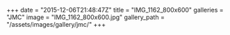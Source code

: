 +++
date = "2015-12-06T21:48:47Z"
title = "IMG_1162_800x600"
galleries = "JMC"
image = "IMG_1162_800x600.jpg"
gallery_path = "/assets/images/gallery/jmc/"
+++
